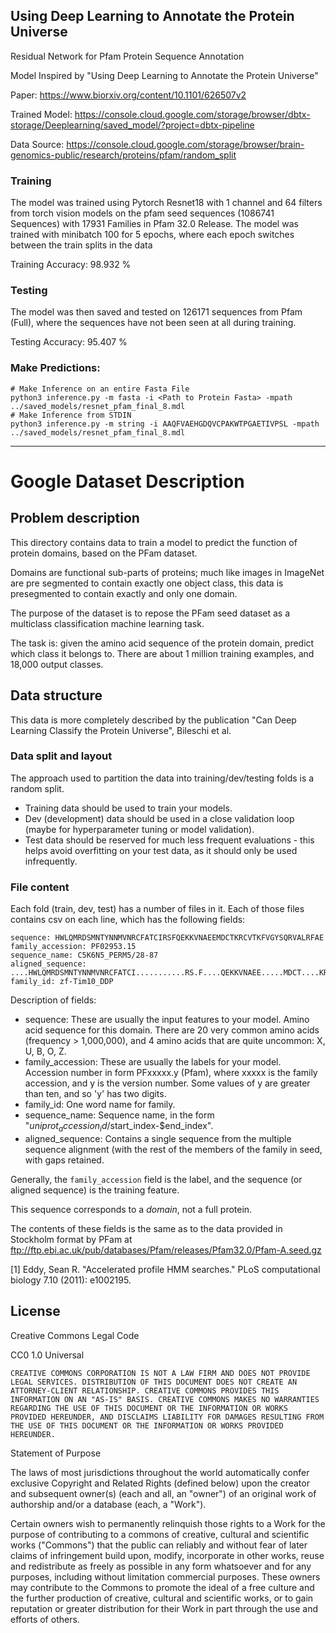 ## Using Deep Learning to Annotate the Protein Universe

Residual Network for Pfam Protein Sequence Annotation

Model Inspired by "Using Deep Learning to Annotate the Protein Universe"

Paper: https://www.biorxiv.org/content/10.1101/626507v2

Trained Model: https://console.cloud.google.com/storage/browser/dbtx-storage/Deeplearning/saved_model/?project=dbtx-pipeline

Data Source: https://console.cloud.google.com/storage/browser/brain-genomics-public/research/proteins/pfam/random_split

### Training

The model was trained using Pytorch Resnet18 with 1 channel and 64 filters from torch vision models on the pfam seed sequences (1086741 Sequences) with 17931 Families in Pfam 32.0 Release. The model was trained with minibatch 100 for 5 epochs, where each epoch switches between the train splits in the data

Training Accuracy: 98.932 % 

### Testing 
The model was then saved and tested on 126171 sequences from Pfam (Full), where the sequences have not been seen at all during training. 

Testing Accuracy: 95.407 %

### Make Predictions:

    # Make Inference on an entire Fasta File 
    python3 inference.py -m fasta -i <Path to Protein Fasta> -mpath ../saved_models/resnet_pfam_final_8.mdl
    # Make Inference from STDIN
    python3 inference.py -m string -i AAQFVAEHGDQVCPAKWTPGAETIVPSL -mpath ../saved_models/resnet_pfam_final_8.mdl
-------------------------
# Google Dataset Description
## Problem description 
This directory contains data to train a model to predict the function of protein domains, based
on the PFam dataset.

Domains are functional sub-parts of proteins; much like images in ImageNet are pre segmented to 
contain exactly one object class, this data is presegmented to contain exactly and only one
domain.

The purpose of the dataset is to repose the PFam seed dataset as a multiclass classification 
machine learning task.
 
The task is: given the amino acid sequence of the protein domain, predict which class it belongs
to. There are about 1 million training examples, and 18,000 output classes.

## Data structure
This data is more completely described by the publication "Can Deep Learning
Classify the Protein Universe", Bileschi et al.

### Data split and layout
The approach used to partition the data into training/dev/testing folds is a random split.

- Training data should be used to train your models.
- Dev (development) data should be used in a close validation loop (maybe
  for hyperparameter tuning or model validation).
- Test data should be reserved for much less frequent evaluations - this
  helps avoid overfitting on your test data, as it should only be used
  infrequently.

### File content
Each fold (train, dev, test) has a number of files in it. Each of those files
contains csv on each line, which has the following fields:

```
sequence: HWLQMRDSMNTYNNMVNRCFATCIRSFQEKKVNAEEMDCTKRCVTKFVGYSQRVALRFAE
family_accession: PF02953.15
sequence_name: C5K6N5_PERM5/28-87
aligned_sequence: ....HWLQMRDSMNTYNNMVNRCFATCI...........RS.F....QEKKVNAEE.....MDCT....KRCVTKFVGYSQRVALRFAE
family_id: zf-Tim10_DDP
```

Description of fields:
- sequence: These are usually the input features to your model. Amino acid sequence for this domain.
  There are 20 very common amino acids (frequency > 1,000,000), and 4 amino acids that are quite 
  uncommon: X, U, B, O, Z.
- family_accession: These are usually the labels for your model. Accession number in form PFxxxxx.y 
  (Pfam), where xxxxx is the family accession, and y is the version number. 
  Some values of y are greater than ten, and so 'y' has two digits.
- family_id: One word name for family.
- sequence_name: Sequence name, in the form "$uniprot_accession_id/$start_index-$end_index".
- aligned_sequence: Contains a single sequence from the multiple sequence alignment (with the rest of the members of 
  the family in seed, with gaps retained.

Generally, the `family_accession` field is the label, and the sequence
(or aligned sequence) is the training feature.

This sequence corresponds to a _domain_, not a full protein.

The contents of these fields is the same as to the data provided in Stockholm
format by PFam at
ftp://ftp.ebi.ac.uk/pub/databases/Pfam/releases/Pfam32.0/Pfam-A.seed.gz


[1] Eddy, Sean R. "Accelerated profile HMM searches." 
    PLoS computational biology 7.10 (2011): e1002195.

## License

Creative Commons Legal Code

CC0 1.0 Universal

    CREATIVE COMMONS CORPORATION IS NOT A LAW FIRM AND DOES NOT PROVIDE
    LEGAL SERVICES. DISTRIBUTION OF THIS DOCUMENT DOES NOT CREATE AN
    ATTORNEY-CLIENT RELATIONSHIP. CREATIVE COMMONS PROVIDES THIS
    INFORMATION ON AN "AS-IS" BASIS. CREATIVE COMMONS MAKES NO WARRANTIES
    REGARDING THE USE OF THIS DOCUMENT OR THE INFORMATION OR WORKS
    PROVIDED HEREUNDER, AND DISCLAIMS LIABILITY FOR DAMAGES RESULTING FROM
    THE USE OF THIS DOCUMENT OR THE INFORMATION OR WORKS PROVIDED
    HEREUNDER.

Statement of Purpose

The laws of most jurisdictions throughout the world automatically confer
exclusive Copyright and Related Rights (defined below) upon the creator
and subsequent owner(s) (each and all, an "owner") of an original work of
authorship and/or a database (each, a "Work").

Certain owners wish to permanently relinquish those rights to a Work for
the purpose of contributing to a commons of creative, cultural and
scientific works ("Commons") that the public can reliably and without fear
of later claims of infringement build upon, modify, incorporate in other
works, reuse and redistribute as freely as possible in any form whatsoever
and for any purposes, including without limitation commercial purposes.
These owners may contribute to the Commons to promote the ideal of a free
culture and the further production of creative, cultural and scientific
works, or to gain reputation or greater distribution for their Work in
part through the use and efforts of others.
